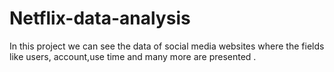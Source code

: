 # Netflix-data-analysis
In this project we can see the data of social media websites where the fields like users, account,use time and many more are presented .
